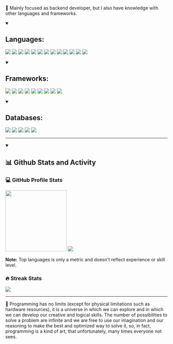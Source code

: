 🔭 Mainly focused as backend developer, but I also have knowledge with other languages and frameworks. 

<details open>
  <summary><h2>Languages:</h2></summary>
  <p>
    <img src="https://img.shields.io/badge/Java-FF3800.svg?style=flat-square"/> <img src="https://img.shields.io/badge/Kotlin-7F52FF.svg?style=flat-square&logo=Kotlin&logoColor=white"/> <img src="https://img.shields.io/badge/Dart-0175C2.svg?style=flat-square&logo=Dart&logoColor=white"/> <img src="https://img.shields.io/badge/Javascript-F7DF1E.svg?style=flat-square&logo=JavaScript&logoColor=black"/> <img src="https://img.shields.io/badge/Typescript-3178C6.svg?style=flat-square&logo=Typescript&logoColor=white"/> <img src="https://img.shields.io/badge/C Sharp-239120.svg?style=flat-square&logo=C Sharp&logoColor=white"/> <img src="https://img.shields.io/badge/C%2B%2B-00599C.svg?style=flat-square&logo=C%2B%2B&logoColor=white"/> <img src="https://img.shields.io/badge/HTML5-E34F26.svg?style=flat-square&logo=HTML5&logoColor=white"/> <img src="https://img.shields.io/badge/CSS3-1572B6.svg?style=flat-square&logo=CSS3&logoColor=white"/> <img src="https://img.shields.io/badge/Sass-CC6699.svg?style=flat-square&logo=Sass&logoColor=white"/> <img src="https://img.shields.io/badge/PHP-777BB4.svg?style=flat-square&logo=PHP&logoColor=white"/> <img src="https://img.shields.io/badge/Ruby-CC0000.svg?style=flat-square&logo=Ruby&logoColor=white"/> <img src="https://img.shields.io/badge/Python-3776AB.svg?style=flat-square&logo=Python&logoColor=white"/>
  </p>
</details>

<details open>
  <summary><h2>Frameworks:</h2></summary>
  <p>
    <img src="https://img.shields.io/badge/Spring-6DB33F.svg?style=flat-square&logo=Spring&logoColor=white"/> <img src="https://img.shields.io/badge/Spring Boot-6DB33F.svg?style=flat-square&logo=Spring Boot&logoColor=white"/> <img src="https://img.shields.io/badge/Spring Security-6DB33F.svg?style=flat-square&logo=Spring Security&logoColor=white"/> <img src="https://img.shields.io/badge/Angular-DD0031.svg?style=flat-square&logo=Angular&logoColor=white"/> <img src="https://img.shields.io/badge/React-61DAFB.svg?style=flat-square&logo=React&logoColor=black"/> <img src="https://img.shields.io/badge/Flutter-02569B.svg?style=flat-square&logo=Flutter&logoColor=white"/> <img src="https://img.shields.io/badge/Ruby on Rails-CC0000.svg?style=flat-square&logo=Ruby on Rails&logoColor=white"/> <img src="https://img.shields.io/badge/Express-000000.svg?style=flat-square&logo=Express&logoColor=white"/> <img src="https://img.shields.io/badge/jQuery-0769AD.svg?style=flat-square&logo=jQuery&logoColor=white"/>
  </p>
</details>

<details open>
  <summary><h2>Databases:</h2></summary>
  <p>
    <img src="https://img.shields.io/badge/MySQL-4479A1.svg?style=flat-square&logo=MySQL&logoColor=white"/> <img src="https://img.shields.io/badge/SQLite-003B57.svg?style=flat-square&logo=SQLite&logoColor=white"/> <img src="https://img.shields.io/badge/PostgreSQL-4169E1.svg?style=flat-square&logo=PostgreSQL&logoColor=white"/> <img src="https://img.shields.io/badge/Sybase-gray.svg?style=flat-square"/> <img src="https://img.shields.io/badge/Microsoft SQL Server-CC2927.svg?style=flat-square&logo=Microsoft SQL Server&logoColor=white"/>
  </p>
</details>

----

<details open>
  <summary><h2>📊 Github Stats and Activity</h2></summary>
  
  <h3>💻 GitHub Profile Stats</h2>

  <p>
    <picture>
      <img src="https://github-readme-stats.vercel.app/api?username=Wirlie&show_icons=true&theme=algolia&count_private=true&include_all_commits=true" height="190px" />
    </picture>
    <picture>
      <img src="https://github-readme-stats.vercel.app/api/top-langs/?username=Wirlie&theme=algolia&layout=compact&langs_count=10" />
    </picture>
  </p>

  **Note:** Top languages is only a metric and doesn't reflect experience or skill level.

  <h3>🔥 Streak Stats</h3>

  <p>
    <picture>
      <img src="https://streak-stats.demolab.com/?user=Wirlie&theme=algolia" />
    </picture>
  </p>
</details>

----

<p>
  🌱 Programming has no limits (except for physical limitations such as hardware resources), it is a universe in which we can explore and in which we can develop our creative and logical skills. The number of possibilities to solve a problem are infinite and we are free to use our imagination and our reasoning to make the best and optimized way to solve it, so, in fact, programming is a kind of art, that unfortunately, many times everyone not sees.
</p>

<!--
**Wirlie/Wirlie** is a ✨ _special_ ✨ repository because its `README.md` (this file) appears on your GitHub profile.

Here are some ideas to get you started:

- 🔭 I’m currently working on ...
- 🌱 I’m currently learning ...
- 👯 I’m looking to collaborate on ...
- 🤔 I’m looking for help with ...
- 💬 Ask me about ...
- 📫 How to reach me: ...
- 😄 Pronouns: ...
- ⚡ Fun fact: ...
-->
